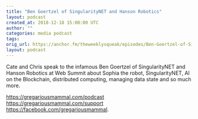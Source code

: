 ```yaml
---
title: "Ben Goertzel of SingularityNET and Hanson Robotics"
layout: podcast
created_at: 2018-12-18 15:00:00 UTC
author: ""
categories: media podcast
tags:
orig_url: https://anchor.fm/theweeklysqueak/episodes/Ben-Goertzel-of-SingularityNET-and-Hanson-Robotics-e2podg
layout: podcast
---
```

Cate and Chris speak to the infamous Ben Goertzel of SingularityNET and Hanson Robotics at Web Summit about Sophia the robot, SingularityNET, AI on the Blockchain, distributed computing, managing data state and so much more.

https://gregariousmammal.com/podcast
https://gregariousmammal.com/support
https://facebook.com/gregariousmammal.
